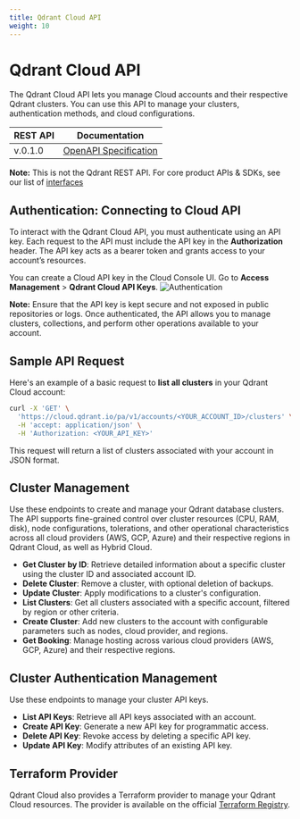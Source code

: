 ```yaml
---
title: Qdrant Cloud API
weight: 10
---
```

# Qdrant Cloud API 

The Qdrant Cloud API lets you manage Cloud accounts and their respective Qdrant clusters. You can use this API to manage your clusters, authentication methods, and cloud configurations. 

| REST API      | Documentation                                                                        |
| -------- | ------------------------------------------------------------------------------------ |
| v.0.1.0 | [OpenAPI Specification](https://cloud.qdrant.io/pa/v1/docs)                       |

**Note:** This is not the Qdrant REST API. For core product APIs & SDKs, see our list of [interfaces](/documentation/interfaces/)

## Authentication: Connecting to Cloud API
To interact with the Qdrant Cloud API, you must authenticate using an API key. Each request to the API must include the API key in the **Authorization** header. The API key acts as a bearer token and grants access to your account’s resources.

You can create a Cloud API key in the Cloud Console UI. Go to **Access Management** > **Qdrant Cloud API Keys**.
![Authentication](/documentation/cloud/authentication.png)

**Note:** Ensure that the API key is kept secure and not exposed in public repositories or logs.  Once authenticated, the API allows you to manage clusters, collections, and perform other operations available to your account.

## Sample API Request

Here's an example of a basic request to **list all clusters** in your Qdrant Cloud account:

```bash
curl -X 'GET' \
  'https://cloud.qdrant.io/pa/v1/accounts/<YOUR_ACCOUNT_ID>/clusters' \
  -H 'accept: application/json' \
  -H 'Authorization: <YOUR_API_KEY>'
```

This request will return a list of clusters associated with your account in JSON format.

## Cluster Management  
Use these endpoints to create and manage your Qdrant database clusters. The API supports fine-grained control over cluster resources (CPU, RAM, disk), node configurations, tolerations, and other operational characteristics across all cloud providers (AWS, GCP, Azure) and their respective regions in Qdrant Cloud, as well as Hybrid Cloud. 
   - **Get Cluster by ID**: Retrieve detailed information about a specific cluster using the cluster ID and associated account ID.
   - **Delete Cluster**: Remove a cluster, with optional deletion of backups.
   - **Update Cluster**: Apply modifications to a cluster's configuration.
   - **List Clusters**: Get all clusters associated with a specific account, filtered by region or other criteria.
   - **Create Cluster**: Add new clusters to the account with configurable parameters such as nodes, cloud provider, and regions.
   - **Get Booking**: Manage hosting across various cloud providers (AWS, GCP, Azure) and their respective regions. 

## Cluster Authentication Management
Use these endpoints to manage your cluster API keys.
   - **List API Keys**: Retrieve all API keys associated with an account.
   - **Create API Key**: Generate a new API key for programmatic access.
   - **Delete API Key**: Revoke access by deleting a specific API key.
   - **Update API Key**: Modify attributes of an existing API key.

## Terraform Provider

Qdrant Cloud also provides a Terraform provider to manage your Qdrant Cloud resources. The provider is available on the official [Terraform Registry](https://registry.terraform.io/providers/qdrant/qdrant-cloud).
